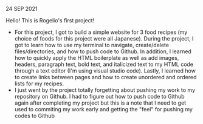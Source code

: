 <p>24 SEP 2021</p>

<p>Hello! This is Rogelio's first project!</p>
<ul>
    <li> For this project, I got to build a simple website for 3 food recipes (my choice of foods for this project were all Japanese). During the project, I got to learn how to use my terminal to navigate, create/delete files/directories, and how to push code to Github. In addition, I learned how to quickly apply the HTML boilerplate as well as add images, headers, paragraph text, bold text, and italicized text to my HTML code through a text editor (I'm using visual studio code). Lastly, I learned how to create links between pages and how to create unordered and ordered lists for my recipes. </li>  
    <li> I just went by the project totally forgetting about pushing my work to my repository on Github. I had to figure out how to push code to Github again after completing my project but this is a note that I need to get used to commiting my work early and getting the "feel" for pushing my codes to Github </li>
</ul>    


    


